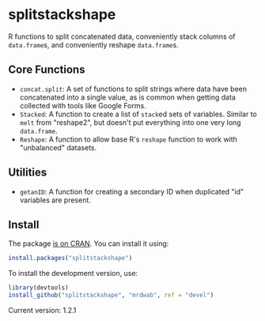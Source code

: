 # splitstackshape

R functions to split concatenated data, conveniently stack columns of `data.frame`s, and conveniently reshape `data.frame`s.

## Core Functions

* `concat.split`: A set of functions to split strings where data have been concatenated into a single value, as is common when getting data collected with tools like Google Forms.
* `Stacked`: A function to create a list of `stack`ed sets of variables. Similar to `melt` from "reshape2", but doesn't put everything into one very long `data.frame`.
* `Reshape`: A function to allow base R's `reshape` function to work with "unbalanced" datasets.

## Utilities

* `getanID`: A function for creating a secondary ID when duplicated "id" variables are present.

## Install

The package [is on CRAN](http://cran.r-project.org/web/packages/splitstackshape/index.html). You can install it using:

```r
install.packages("splitstackshape")
```

To install the development version, use:

```r
library(devtools)
install_github("splitstackshape", "mrdwab", ref = "devel")
```

Current version: 1.2.1





